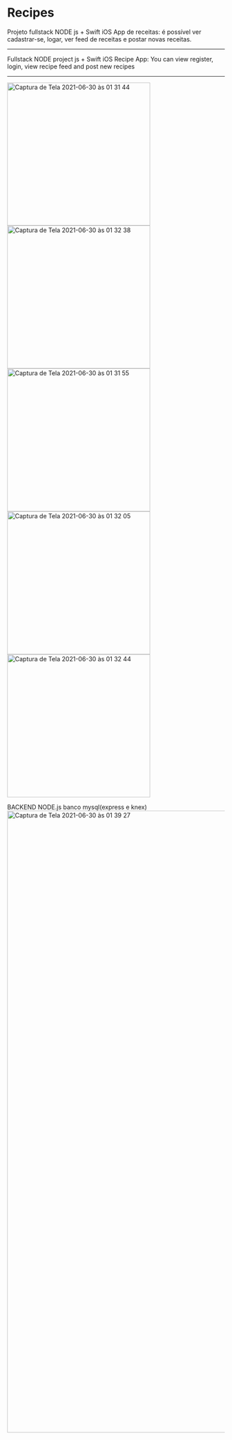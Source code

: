 
# Recipes
Projeto fullstack NODE js + Swift iOS
App de receitas: é possível ver cadastrar-se, logar, ver feed de receitas e postar novas receitas.

____
Fullstack NODE project js + Swift iOS Recipe App: You can view register, login, view recipe feed and post new recipes
____

<img width="331" alt="Captura de Tela 2021-06-30 às 01 31 44" src="https://user-images.githubusercontent.com/77758983/123902792-d684dd80-d943-11eb-818d-bc147cede8f9.png">
<img width="331" alt="Captura de Tela 2021-06-30 às 01 32 38" src="https://user-images.githubusercontent.com/77758983/123902799-d84ea100-d943-11eb-99ac-d8331c554699.png">
<img width="331" alt="Captura de Tela 2021-06-30 às 01 31 55" src="https://user-images.githubusercontent.com/77758983/123902796-d7b60a80-d943-11eb-9e8c-8f5fd843bafd.png">
<img width="331" alt="Captura de Tela 2021-06-30 às 01 32 05" src="https://user-images.githubusercontent.com/77758983/123902798-d84ea100-d943-11eb-9d20-0010823f9b69.png">
<img width="331" alt="Captura de Tela 2021-06-30 às 01 32 44" src="https://user-images.githubusercontent.com/77758983/123902807-db499180-d943-11eb-84d8-905e3aa1590b.png">

BACKEND NODE.js banco mysql(express e knex)
<img width="1440" alt="Captura de Tela 2021-06-30 às 01 39 27" src="https://user-images.githubusercontent.com/77758983/123902897-0b913000-d944-11eb-972b-3473e7e59381.png">




